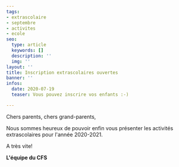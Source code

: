 ```yaml
---
tags:
- extrascolaire
- septembre
- activites
- ecole
seo:
  type: article
  keywords: []
  description: ''
  img: ''
layout: ''
title: Inscription extrascolaires ouvertes
banner: ''
infos:
  date: 2020-07-19
  teaser: Vous pouvez inscrire vos enfants :-)

---
```

Chers parents, chers grand-parents,

Nous sommes heureux de pouvoir enfin vous présenter les activités extrascolaires pour l'année 2020-2021.

A très vite!

**L'équipe du CFS**